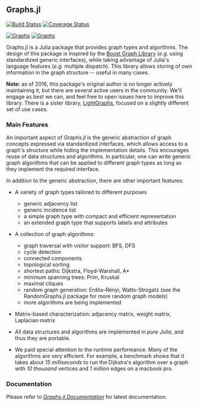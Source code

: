 ## Graphs.jl

[![Build Status](https://travis-ci.org/JuliaArchive/Graphs.jl.svg?branch=master)](https://travis-ci.org/JuliaArchive/Graphs.jl)
[![Coverage Status](https://img.shields.io/coveralls/JuliaArchive/Graphs.jl.svg)](https://coveralls.io/r/JuliaArchive/Graphs.jl?branch=master)

[![Graphs](http://pkg.julialang.org/badges/Graphs_0.6.svg)](http://pkg.julialang.org/?pkg=Graphs&ver=0.6)
[![Graphs](http://pkg.julialang.org/badges/Graphs_0.7.svg)](http://pkg.julialang.org/?pkg=Graphs&ver=0.7)

Graphs.jl is a Julia package that provides graph types and algorithms. The design of this package is inspired by the [Boost Graph Library](http://www.boost.org/doc/libs/1_53_0/libs/graph/doc/index.html) (*e.g.* using standardized generic interfaces), while taking advantage of Julia's language features (*e.g.* multiple dispatch). This library allows storing of own information in the graph structure -- useful in many cases.

**Note:** as of 2016, this package's original author is no longer actively maintaining it, but there are several active users in the community. We'll engage as best we can, and feel free to open issues here to improve this library. There is a sister library, [LightGraphs](https://github.com/JuliaGraphs/LightGraphs.jl), focused on a slightly different set of use cases.

### Main Features

An important aspect of *Graphs.jl* is the generic abstraction of graph concepts expressed via standardized interfaces, which allows access to a graph's structure while hiding the implementation details. This encourages reuse of data structures and algorithms. In particular, one can write generic graph algorithms that can be applied to different graph types as long as they implement the required interface.

In addition to the generic abstraction, there are other important features:

* A variety of graph types tailored to different purposes
    - generic adjacency list
    - generic incidence list
    - a simple graph type with compact and efficient representation
    - an extended graph type that supports labels and attributes

* A collection of graph algorithms:
    - graph traversal with visitor support: BFS, DFS
    - cycle detection
    - connected components
    - topological sorting
    - shortest paths: Dijkstra, Floyd-Warshall, A\*
    - minimum spanning trees: Prim, Kruskal
    - maximal cliques
    - random graph generation: Erdős–Rényi, Watts-Strogatz (see the
      RandomGraphs.jl package for more random graph models)
    - more algorithms are being implemented

* Matrix-based characterization: adjacency matrix, weight matrix, Laplacian matrix

* All data structures and algorithms are implemented in *pure Julia*, and thus they are portable.

* We paid special attention to the runtime performance. Many of the algorithms are very efficient. For example, a benchmark shows that it takes about *15 milliseconds* to run the Dijkstra's algorithm over a graph with *10 thousand* vertices and *1 million*  edges on a macbook pro.


### Documentation

Please refer to [*Graphs.jl Documentation*](http://graphsjl-docs.readthedocs.org/en/latest/) for latest documentation.
